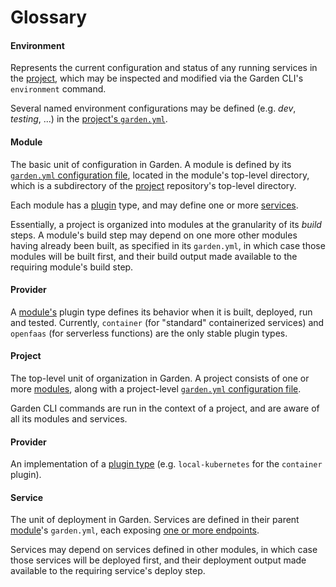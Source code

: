 # Glossary

#### Environment
Represents the current configuration and status of any running services in the [project](#project), which may be 
inspected and modified via the Garden CLI's `environment` command.

Several named environment configurations may be defined (e.g. _dev_, _testing_, ...) in the [project's 
`garden.yml`](../guides/configuration.md#project-configuration).

#### Module
The basic unit of configuration in Garden. A module is defined by its
[`garden.yml` configuration file](../guides/configuration.md#module-configuration), located in the module's top-level 
directory, 
which 
is a subdirectory of the [project](#project) repository's top-level directory.

Each module has a [plugin](#plugin) type, and may define one or more [services](#service).

Essentially, a project is organized into modules at the granularity of its *build* steps. A module's build step may 
depend on one more other modules having already been built, as specified in its `garden.yml`, in which case those modules will be built 
first, and their build output made available to the requiring module's build step.

#### Provider
A [module's](#module) plugin type defines its behavior when it is built, deployed, run and tested. Currently, `container` (for "standard" containerized services) and `openfaas` (for serverless functions) are the only stable plugin types.

#### Project
The top-level unit of organization in Garden. A project consists of one or more [modules](#module), along with a 
project-level [`garden.yml` configuration file](../guides/configuration.md#project-configuration).

Garden CLI commands are run in the context of a project, and are aware of all its modules and services.

#### Provider
An implementation of a [plugin type](#plugin) (e.g. `local-kubernetes` for the `container` plugin).

#### Service
The unit of deployment in Garden. Services are defined in their parent [module](#module)'s `garden.yml`, each 
exposing [one or more endpoints](../guides/configuration.md#services).

Services may depend on services defined in other modules, in which case those services will be deployed first, and 
their deployment output made available to the requiring service's deploy step.
